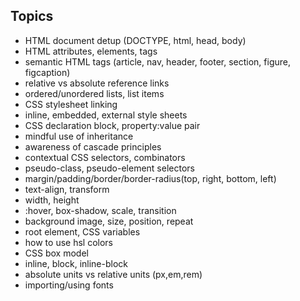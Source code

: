 ## Topics ##
- HTML document detup (DOCTYPE, html, head, body)
- HTML attributes, elements, tags
- semantic HTML tags (article, nav, header, footer, section, figure, figcaption)
- relative vs absolute reference links
- ordered/unordered lists, list items
- CSS stylesheet linking
- inline, embedded, external style sheets
- CSS declaration block, property:value pair
- mindful use of inheritance
- awareness of cascade principles
- contextual CSS selectors, combinators
- pseudo-class, pseudo-element selectors
- margin/padding/border/border-radius(top, right, bottom, left)
- text-align, transform
- width, height
- :hover, box-shadow, scale, transition
- background image, size, position, repeat 
- root element, CSS variables
- how to use hsl colors
- CSS box model
- inline, block, inline-block
- absolute units vs relative units (px,em,rem)
- importing/using fonts
